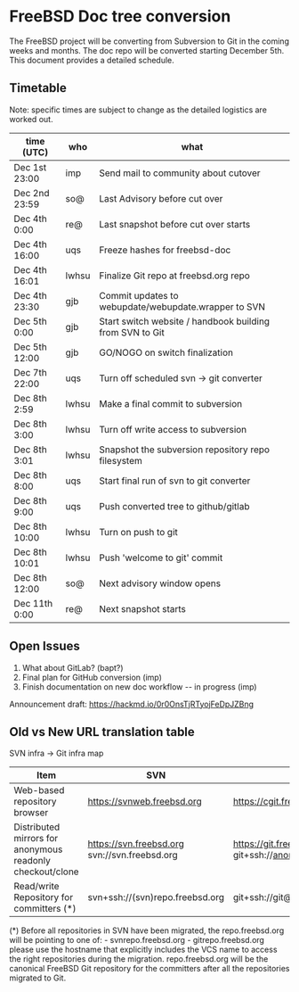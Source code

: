 # FreeBSD Doc tree conversion

The FreeBSD project will be converting from Subversion to Git in the
coming weeks and months. The doc repo will be converted starting
December 5th. This document provides a detailed schedule.

## Timetable

Note: specific times are subject to change as the detailed logistics are worked out.

| time (UTC)    | who     | what                                                     |
| ------------- | ------- | -------------------------------------------------------- |
| Dec 1st 23:00 | imp     | Send mail to community about cutover                     |
| Dec 2nd 23:59 | so@     | Last Advisory before cut over                            |
| Dec 4th  0:00 | re@     | Last snapshot before cut over starts                     |
| Dec 4th 16:00 | uqs     | Freeze hashes for freebsd-doc                            |
| Dec 4th 16:01 | lwhsu   | Finalize Git repo at freebsd.org repo                    |
| Dec 4th 23:30 | gjb     | Commit updates to webupdate/webupdate.wrapper to SVN     |
| Dec 5th  0:00 | gjb     | Start switch website / handbook building from SVN to Git |
| Dec 5th 12:00 | gjb     | GO/NOGO on switch finalization                           |
| Dec 7th 22:00 | uqs     | Turn off scheduled svn -> git converter                  |
| Dec 8th  2:59 | lwhsu   | Make a final commit to subversion                        |
| Dec 8th  3:00 | lwhsu   | Turn off write access to subversion                      |
| Dec 8th  3:01 | lwhsu   | Snapshot the subversion repository repo filesystem       |
| Dec 8th  8:00 | uqs     | Start final run of svn to git converter                  |
| Dec 8th  9:00 | uqs     | Push converted tree to github/gitlab                     |
| Dec 8th 10:00 | lwhsu   | Turn on push to git                                      |
| Dec 8th 10:01 | lwhsu   | Push 'welcome to git' commit                             |
| Dec 8th 12:00 | so@     | Next advisory window opens                               |
| Dec 11th 0:00 | re@     | Next snapshot starts                                     |

## Open Issues

1. What about GitLab? (bapt?)
2. Final plan for GitHub conversion (imp)
3. Finish documentation on new doc workflow -- in progress (imp)

Announcement draft: https://hackmd.io/0r0OnsTjRTyojFeDpJZBng

## Old vs New URL translation table

SVN infra -> Git infra map

| Item                                     | SVN                             | GIT                                 |
| ---------------------------------------- | ------------------------------- | ----------------------------------- |
| Web-based repository browser             | https://svnweb.freebsd.org      | https://cgit.freebsd.org            |
| Distributed mirrors for anonymous readonly checkout/clone | https://svn.freebsd.org svn://svn.freebsd.org | https://git.freebsd.org git+ssh://anongit@git.freebsd.org |
| Read/write Repository for committers (*) | svn+ssh://(svn)repo.freebsd.org | git+ssh://git@(git)repo.freebsd.org |

(*) Before all repositories in SVN have been migrated, the repo.freebsd.org will be pointing to one of:
    - svnrepo.freebsd.org
    - gitrepo.freebsd.org
    please use the hostname that explicitly includes the VCS name to access the right repositories during the migration. repo.freebsd.org will be the canonical FreeBSD Git repository for the committers after all the repositories migrated to Git.